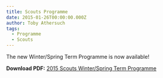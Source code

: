 ```yaml
---
title: Scouts Programme
date: 2015-01-26T00:00:00.000Z
author: Toby Athersuch
tags:
  - Programme
  - Scouts
---
```


The new Winter/Spring Term Programme is now available!

**Download PDF:** [2015 Scouts Winter/Spring Term Programme](/assets/files/news/2015/01/26/Scouts-Winter-Term-Programme-2015.pdf)